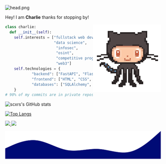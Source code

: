 ![head.png](https://raw.githubusercontent.com/scxr/scxr/master/top.png)

Hey! I am **Charlie** thanks for stopping by!

<img align='right' src="https://raw.githubusercontent.com/iCharlesZ/FigureBed/master/img/octocat.gif" width="220" alt="octocat.gif">

```python
class charlie:
  def __init__(self):
    self.interests = ["fullstack web dev", 
                      "data science", 
                       "infosec", 
                       "osint", 
                       "competitive programming",
                       "web3"]
    self.technologies = {
            "backend": ["FastAPI", "Flask", "Spring Boot", "expressjs"],
            "frontend": ["HTML", "CSS", "Javascript", "Reactjs", "remix"],
            "databases": ["SQLAlchemy", "mongo", "sqlite", "psql", "firebase"],
    }
# 90% of my commits are in private repos :)
```

![scxrs's GitHub stats](https://github-readme-stats.vercel.app/api?username=scxr&count_private=true&theme=synthwave)


[![Top Langs](https://github-readme-stats.vercel.app/api/top-langs/?username=scxr&hide=html,css,scss,jupyter%20notebook)](https://github.com/anuraghazra/github-readme-stats)

<a href="https://github.com/scxr">
  <img src="https://img.shields.io/github/followers/scxr">
</a>
<a href="https://github.com/scxr">
  <img src="https://img.shields.io/github/stars/scxr">
</a>

  
![bottom.png](https://raw.githubusercontent.com/iCharlesZ/FigureBed/master/img/readme-bottom.png)

